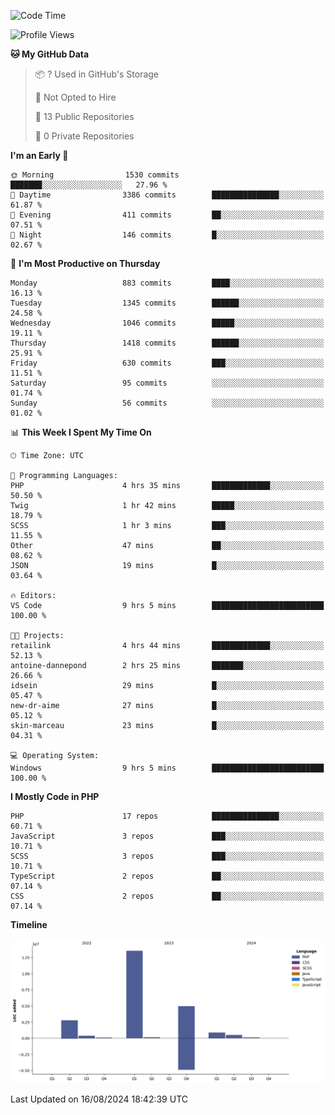 <!--START_SECTION:waka-->
![Code Time](http://img.shields.io/badge/Code%20Time-1%2C823%20hrs%2044%20mins-blue)

![Profile Views](http://img.shields.io/badge/Profile%20Views-0-blue)

**🐱 My GitHub Data** 

> 📦 ? Used in GitHub's Storage 
 > 
> 🚫 Not Opted to Hire
 > 
> 📜 13 Public Repositories 
 > 
> 🔑 0 Private Repositories 
 > 
**I'm an Early 🐤** 

```text
🌞 Morning                1530 commits        ███████░░░░░░░░░░░░░░░░░░   27.96 % 
🌆 Daytime                3386 commits        ███████████████░░░░░░░░░░   61.87 % 
🌃 Evening                411 commits         ██░░░░░░░░░░░░░░░░░░░░░░░   07.51 % 
🌙 Night                  146 commits         █░░░░░░░░░░░░░░░░░░░░░░░░   02.67 % 
```
📅 **I'm Most Productive on Thursday** 

```text
Monday                   883 commits         ████░░░░░░░░░░░░░░░░░░░░░   16.13 % 
Tuesday                  1345 commits        ██████░░░░░░░░░░░░░░░░░░░   24.58 % 
Wednesday                1046 commits        █████░░░░░░░░░░░░░░░░░░░░   19.11 % 
Thursday                 1418 commits        ██████░░░░░░░░░░░░░░░░░░░   25.91 % 
Friday                   630 commits         ███░░░░░░░░░░░░░░░░░░░░░░   11.51 % 
Saturday                 95 commits          ░░░░░░░░░░░░░░░░░░░░░░░░░   01.74 % 
Sunday                   56 commits          ░░░░░░░░░░░░░░░░░░░░░░░░░   01.02 % 
```


📊 **This Week I Spent My Time On** 

```text
🕑︎ Time Zone: UTC

💬 Programming Languages: 
PHP                      4 hrs 35 mins       █████████████░░░░░░░░░░░░   50.50 % 
Twig                     1 hr 42 mins        █████░░░░░░░░░░░░░░░░░░░░   18.79 % 
SCSS                     1 hr 3 mins         ███░░░░░░░░░░░░░░░░░░░░░░   11.55 % 
Other                    47 mins             ██░░░░░░░░░░░░░░░░░░░░░░░   08.62 % 
JSON                     19 mins             █░░░░░░░░░░░░░░░░░░░░░░░░   03.64 % 

🔥 Editors: 
VS Code                  9 hrs 5 mins        █████████████████████████   100.00 % 

🐱‍💻 Projects: 
retailink                4 hrs 44 mins       █████████████░░░░░░░░░░░░   52.13 % 
antoine-dannepond        2 hrs 25 mins       ███████░░░░░░░░░░░░░░░░░░   26.66 % 
idsein                   29 mins             █░░░░░░░░░░░░░░░░░░░░░░░░   05.47 % 
new-dr-aime              27 mins             █░░░░░░░░░░░░░░░░░░░░░░░░   05.12 % 
skin-marceau             23 mins             █░░░░░░░░░░░░░░░░░░░░░░░░   04.31 % 

💻 Operating System: 
Windows                  9 hrs 5 mins        █████████████████████████   100.00 % 
```

**I Mostly Code in PHP** 

```text
PHP                      17 repos            ███████████████░░░░░░░░░░   60.71 % 
JavaScript               3 repos             ███░░░░░░░░░░░░░░░░░░░░░░   10.71 % 
SCSS                     3 repos             ███░░░░░░░░░░░░░░░░░░░░░░   10.71 % 
TypeScript               2 repos             ██░░░░░░░░░░░░░░░░░░░░░░░   07.14 % 
CSS                      2 repos             ██░░░░░░░░░░░░░░░░░░░░░░░   07.14 % 
```



**Timeline**

![Lines of Code chart](https://raw.githubusercontent.com/tahar-elgunaoui/tahar-elgunaoui/main/assets/bar_graph.png)


 Last Updated on 16/08/2024 18:42:39 UTC
<!--END_SECTION:waka-->

